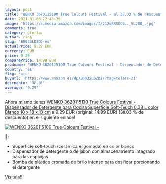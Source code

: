 ```yaml
---
layout: post
title: 'WENKO 3620115100 True Colours Festival - al 38.03 % de descuento'
date: 2021-01-06 22:48:39
image: 'https://m.media-amazon.com/images/I/212qRRSDQbL._SL200_.jpg'
comments: true
category: ofertas
author: ring
slug: 'B003SLDZD2-es'
actualPrice: 9.29 EUR
currency: EUR
price: 9.29
comparePrice: 14.99 EUR
prodname: 'WENKO 3620115100 True Colours Festival - Dispensador de Detergente para Cocina  Superficie Soft-Touch  0.38 L  color Blanco  10 x 18 x 10 cm'
country: 'es'
flag: '🇪🇸'
buyurl: 'https://www.amazon.es/dp/B003SLDZD2/?tag=tolees-21'
descuento: '38.03'
average: '9.29'
---
```


Ahora mismo tienes [WENKO 3620115100 True Colours Festival - Dispensador de Detergente para Cocina  Superficie Soft-Touch  0.38 L  color Blanco  10 x 18 x 10 cm](https://www.amazon.es/dp/B003SLDZD2/?tag=tolees-21) a 9.29 EUR (original: 14.99 EUR) (38.03 %  de descuento) en el siguiente enlace!

[![WENKO 3620115100 True Colours Festival -](https://m.media-amazon.com/images/I/212qRRSDQbL._SL200_.jpg)](https://www.amazon.es/dp/B003SLDZD2/?tag=tolees-21)

🔎:

- Superficie soft-touch (cerámica engomada) en color blanco
- Dispensador de detergente o de jabón con almacenamiento integrado para las esponjas
- Bomba de plástico cromada de brillo intenso para dosificar porcionando el detergente

[Visítala!!!](https://www.amazon.es/dp/B003SLDZD2/?tag=tolees-21)

